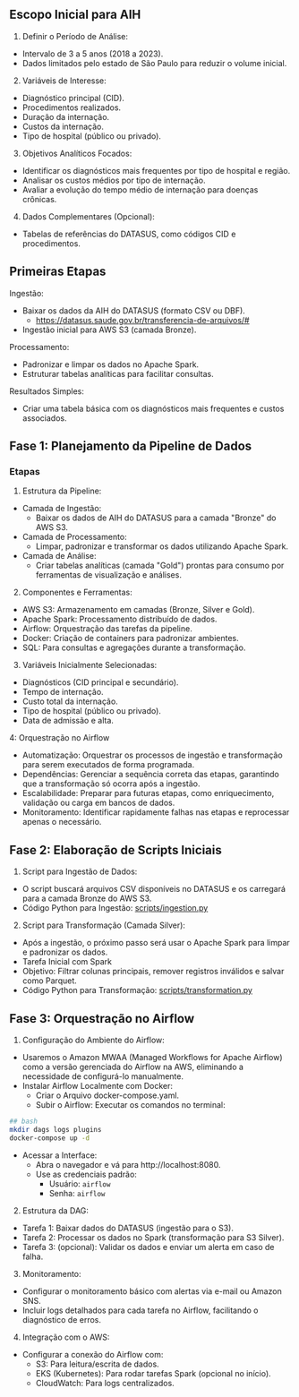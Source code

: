 ## Escopo Inicial para AIH

1. Definir o Período de Análise:

- Intervalo de 3 a 5 anos (2018 a 2023).
- Dados limitados pelo estado de São Paulo para reduzir o volume inicial.

2. Variáveis de Interesse:

- Diagnóstico principal (CID).
- Procedimentos realizados.
- Duração da internação.
- Custos da internação.
- Tipo de hospital (público ou privado).

3. Objetivos Analíticos Focados:

- Identificar os diagnósticos mais frequentes por tipo de hospital e região.
- Analisar os custos médios por tipo de internação.
- Avaliar a evolução do tempo médio de internação para doenças crônicas.

4. Dados Complementares (Opcional):

- Tabelas de referências do DATASUS, como códigos CID e procedimentos.

## Primeiras Etapas

Ingestão:

- Baixar os dados da AIH do DATASUS (formato CSV ou DBF).
  - https://datasus.saude.gov.br/transferencia-de-arquivos/#
- Ingestão inicial para AWS S3 (camada Bronze).

Processamento:

- Padronizar e limpar os dados no Apache Spark.
- Estruturar tabelas analíticas para facilitar consultas.

Resultados Simples:

- Criar uma tabela básica com os diagnósticos mais frequentes e custos associados.

## Fase 1: Planejamento da Pipeline de Dados

### Etapas

1. Estrutura da Pipeline:

- Camada de Ingestão:
  - Baixar os dados de AIH do DATASUS para a camada "Bronze" do AWS S3.
- Camada de Processamento:
  - Limpar, padronizar e transformar os dados utilizando Apache Spark.
- Camada de Análise:
  - Criar tabelas analíticas (camada "Gold") prontas para consumo por ferramentas de visualização e análises.

2. Componentes e Ferramentas:

- AWS S3: Armazenamento em camadas (Bronze, Silver e Gold).
- Apache Spark: Processamento distribuído de dados.
- Airflow: Orquestração das tarefas da pipeline.
- Docker: Criação de containers para padronizar ambientes.
- SQL: Para consultas e agregações durante a transformação.

3. Variáveis Inicialmente Selecionadas:

- Diagnósticos (CID principal e secundário).
- Tempo de internação.
- Custo total da internação.
- Tipo de hospital (público ou privado).
- Data de admissão e alta.

4: Orquestração no Airflow

- Automatização: Orquestrar os processos de ingestão e transformação para serem executados de forma programada.
- Dependências: Gerenciar a sequência correta das etapas, garantindo que a transformação só ocorra após a ingestão.
- Escalabilidade: Preparar para futuras etapas, como enriquecimento, validação ou carga em bancos de dados.
- Monitoramento: Identificar rapidamente falhas nas etapas e reprocessar apenas o necessário.

## Fase 2: Elaboração de Scripts Iniciais

1. Script para Ingestão de Dados:

- O script buscará arquivos CSV disponíveis no DATASUS e os carregará para a camada Bronze do AWS S3.
- Código Python para Ingestão: [scripts/ingestion.py](scripts/ingestion.py)

2. Script para Transformação (Camada Silver):

- Após a ingestão, o próximo passo será usar o Apache Spark para limpar e padronizar os dados.
- Tarefa Inicial com Spark
- Objetivo: Filtrar colunas principais, remover registros inválidos e salvar como Parquet.
- Código Python para Transformação: [scripts/transformation.py](scripts/transformation.py)

## Fase 3: Orquestração no Airflow

1. Configuração do Ambiente do Airflow:

- Usaremos o Amazon MWAA (Managed Workflows for Apache Airflow) como a versão gerenciada do Airflow na AWS, eliminando a necessidade de configurá-lo manualmente.
- Instalar Airflow Localmente com Docker:
  - Criar o Arquivo docker-compose.yaml.
  - Subir o Airflow: Executar os comandos no terminal:

```bash
## bash
mkdir dags logs plugins
docker-compose up -d
```

- Acessar a Interface:
  - Abra o navegador e vá para http://localhost:8080.
  - Use as credenciais padrão:
    - Usuário: `airflow`
    - Senha: `airflow`

2. Estrutura da DAG:

- Tarefa 1: Baixar dados do DATASUS (ingestão para o S3).
- Tarefa 2: Processar os dados no Spark (transformação para S3 Silver).
- Tarefa 3: (opcional): Validar os dados e enviar um alerta em caso de falha.

3. Monitoramento:

- Configurar o monitoramento básico com alertas via e-mail ou Amazon SNS.
- Incluir logs detalhados para cada tarefa no Airflow, facilitando o diagnóstico de erros.

4. Integração com o AWS:

- Configurar a conexão do Airflow com:
  - S3: Para leitura/escrita de dados.
  - EKS (Kubernetes): Para rodar tarefas Spark (opcional no início).
  - CloudWatch: Para logs centralizados.

